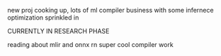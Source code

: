 new proj cooking up, lots of ml compiler business with some infernece optimization sprinkled in


CURRENTLY IN RESEARCH PHASE

reading about mlir and onnx rn super cool compiler work
